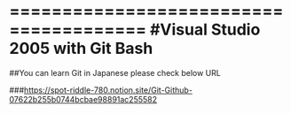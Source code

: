 =======================================
   #Visual Studio 2005 with Git Bash
=======================================

##You can learn Git in Japanese please check below URL

###https://spot-riddle-780.notion.site/Git-Github-07622b255b0744bcbae98891ac255582
